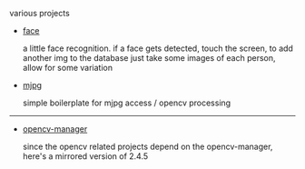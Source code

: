 various projects

 * [face](https://github.com/berak/android/raw/master/face/bin/face.apk)
 
   a little face recognition. if a face gets detected, touch the screen, to add another img to the database
   just take some images of each person, allow for some variation
   
 * [mjpg](https://github.com/berak/android/raw/master/mjpg/bin/mjpg.apk)
 
   simple boilerplate for mjpg access / opencv processing

---

 * [opencv-manager](https://github.com/berak/android/raw/master/manager/OpenCV_2.4.5_Manager_2.7_armeabi.apk)
 
   since the opencv related projects depend on the opencv-manager, here's a mirrored version of 2.4.5
